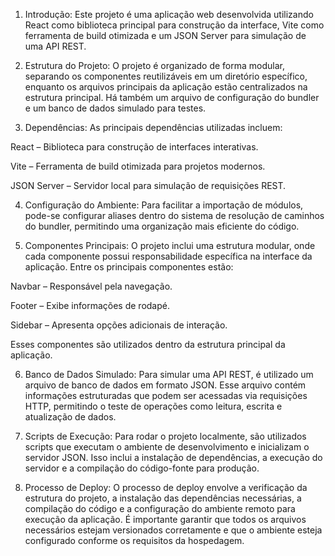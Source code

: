 1. Introdução:
Este projeto é uma aplicação web desenvolvida utilizando React como biblioteca principal para construção da interface, Vite como ferramenta de build otimizada e um JSON Server para simulação de uma API REST.

2. Estrutura do Projeto:
O projeto é organizado de forma modular, separando os componentes reutilizáveis em um diretório específico, enquanto os arquivos principais da aplicação estão centralizados na estrutura principal. Há também um arquivo de configuração do bundler e um banco de dados simulado para testes.

3. Dependências:
As principais dependências utilizadas incluem:

React – Biblioteca para construção de interfaces interativas.

Vite – Ferramenta de build otimizada para projetos modernos.

JSON Server – Servidor local para simulação de requisições REST.

4. Configuração do Ambiente:
Para facilitar a importação de módulos, pode-se configurar aliases dentro do sistema de resolução de caminhos do bundler, permitindo uma organização mais eficiente do código.

5. Componentes Principais:
O projeto inclui uma estrutura modular, onde cada componente possui responsabilidade específica na interface da aplicação. Entre os principais componentes estão:

Navbar – Responsável pela navegação.

Footer – Exibe informações de rodapé.

Sidebar – Apresenta opções adicionais de interação.

Esses componentes são utilizados dentro da estrutura principal da aplicação.

6. Banco de Dados Simulado:
Para simular uma API REST, é utilizado um arquivo de banco de dados em formato JSON. Esse arquivo contém informações estruturadas que podem ser acessadas via requisições HTTP, permitindo o teste de operações como leitura, escrita e atualização de dados.

7. Scripts de Execução:
Para rodar o projeto localmente, são utilizados scripts que executam o ambiente de desenvolvimento e inicializam o servidor JSON. Isso inclui a instalação de dependências, a execução do servidor e a compilação do código-fonte para produção.

8. Processo de Deploy:
O processo de deploy envolve a verificação da estrutura do projeto, a instalação das dependências necessárias, a compilação do código e a configuração do ambiente remoto para execução da aplicação. É importante garantir que todos os arquivos necessários estejam versionados corretamente e que o ambiente esteja configurado conforme os requisitos da hospedagem.
